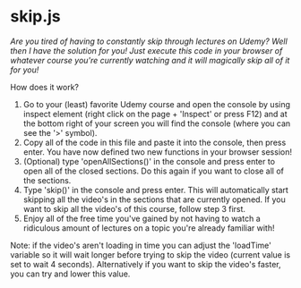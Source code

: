 # skip.js

*Are you tired of having to constantly skip through lectures on Udemy? Well then I have the solution for you!
Just execute this code in your browser of whatever course you're currently watching and it will magically skip all of it for you!*

How does it work?
1. Go to your (least) favorite Udemy course and open the console by using inspect element (right click on the page + 'Inspect' or press F12) and at the bottom right of your screen you will find the console (where you can see the '>' symbol).
2. Copy all of the code in this file and paste it into the console, then press enter. You have now defined two new functions in your browser session!
3. (Optional) type 'openAllSections()' in the console and press enter to open all of the closed sections. Do this again if you want to close all of the sections.
4. Type 'skip()' in the console and press enter. This will automatically start skipping all the video's in the sections that are currently opened. If you want to skip all the video's of this course, follow step 3 first.
5. Enjoy all of the free time you've gained by not having to watch a ridiculous amount of lectures on a topic you're already familiar with!

Note: if the video's aren't loading in time you can adjust the 'loadTime' variable so it will wait longer before trying to skip the video (current value is set to wait 4 seconds). Alternatively if you want to skip the video's faster, you can try and lower this value.
